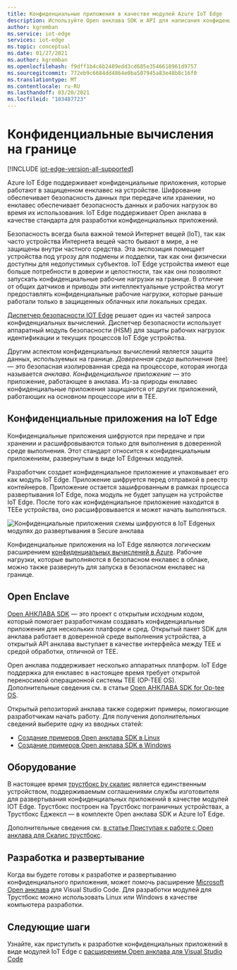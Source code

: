 ```yaml
---
title: Конфиденциальные приложения в качестве модулей Azure IoT Edge
description: Используйте Open анклава SDK и API для написания конфиденциальных приложений и их развертывания в качестве модулей IoT Edge для конфиденциальных вычислений.
author: kgremban
ms.service: iot-edge
services: iot-edge
ms.topic: conceptual
ms.date: 01/27/2021
ms.author: kgremban
ms.openlocfilehash: f9dff1b4c6b2489edd3cd685e3546618961d9757
ms.sourcegitcommit: 772eb9c6684dd4864e0ba507945a83e48b8c16f0
ms.translationtype: MT
ms.contentlocale: ru-RU
ms.lasthandoff: 03/20/2021
ms.locfileid: "103487723"
---
```

# <a name="confidential-computing-at-the-edge"></a>Конфиденциальные вычисления на границе

[!INCLUDE [iot-edge-version-all-supported](../../includes/iot-edge-version-all-supported.md)]

Azure IoT Edge поддерживает конфиденциальные приложения, которые работают в защищенном енклавес на устройстве. Шифрование обеспечивает безопасность данных при передаче или хранении, но енклавес обеспечивает безопасность данных и рабочих нагрузок во время их использования. IoT Edge поддерживает Open анклава в качестве стандарта для разработки конфиденциальных приложений.

Безопасность всегда была важной темой Интернет вещей (IoT), так как часто устройства Интернета вещей часто бывают в мире, а не защищены внутри частного средства. Эта экспозиция помещает устройства под угрозу для подмены и подделки, так как они физически доступны для недопустимых субъектов. IoT Edge устройства имеют еще больше потребности в доверии и целостности, так как они позволяют запускать конфиденциальные рабочие нагрузки на границе. В отличие от общих датчиков и приводы эти интеллектуальные устройства могут предоставлять конфиденциальные рабочие нагрузки, которые раньше работали только в защищенных облачных или локальных средах.

[Диспетчер безопасности IOT Edge](iot-edge-security-manager.md) решает один из частей запроса конфиденциальных вычислений. Диспетчер безопасности использует аппаратный модуль безопасности (HSM) для защиты рабочих нагрузок идентификации и текущих процессов IoT Edge устройства.

Другим аспектом конфиденциальных вычислений является защита данных, используемых на границе. *Доверенная среда выполнения* (tee) — это безопасная изолированная среда на процессоре, которая иногда называется *анклава*. *Конфиденциальное приложение* — это приложение, работающее в анклава. Из-за природы енклавес конфиденциальные приложения защищаются от других приложений, работающих на основном процессоре или в TEE.

## <a name="confidential-applications-on-iot-edge"></a>Конфиденциальные приложения на IoT Edge

Конфиденциальные приложения шифруются при передаче и при хранении и расшифровываются только для выполнения в доверенной среде выполнения. Этот стандарт относится к конфиденциальным приложениям, развернутым в виде IoT Edgeных модулей.

Разработчик создает конфиденциальное приложение и упаковывает его как модуль IoT Edge. Приложение шифруется перед отправкой в реестр контейнеров. Приложение остается зашифрованным в рамках процесса развертывания IoT Edge, пока модуль не будет запущен на устройстве IoT Edge. После того как конфиденциальное приложение находится в TEEе устройства, оно расшифровывается и может начать выполняться.

![Конфиденциальные приложения схемы шифруются в IoT Edgeных модулях до развертывания в Secure анклава](./media/deploy-confidential-applications/confidential-applications-encrypted.png)

Конфиденциальные приложения на IoT Edge являются логическим расширением [конфиденциальных вычислений в Azure](../confidential-computing/overview.md). Рабочие нагрузки, которые выполняются в безопасном енклавес в облаке, можно также развернуть для запуска в безопасном енклавес на границе.

## <a name="open-enclave"></a>Open Enclave

[Open АНКЛАВА SDK](https://openenclave.io/sdk/) — это проект с открытым исходным кодом, который помогает разработчикам создавать конфиденциальные приложения для нескольких платформ и сред. Открытый пакет SDK для анклава работает в доверенной среде выполнения устройства, а открытый API анклава выступает в качестве интерфейса между TEE и средой обработки, отличной от TEE.

Open анклава поддерживает несколько аппаратных платформ. IoT Edge поддержка для енклавес в настоящее время требует открытой переносимой операционной системы TEE (OP-TEE OS). Дополнительные сведения см. в статье [Open АНКЛАВА SDK for Op-tee OS](https://github.com/openenclave/openenclave/blob/master/docs/GettingStartedDocs/OP-TEE/Introduction.md).

Открытый репозиторий анклава также содержит примеры, помогающие разработчикам начать работу. Для получения дополнительных сведений выберите одну из вводных статей:

* [Создание примеров Open анклава SDK в Linux](https://github.com/openenclave/openenclave/blob/master/samples/BuildSamplesLinux.md)
* [Создание примеров Open анклава SDK в Windows](https://github.com/openenclave/openenclave/blob/master/samples/BuildSamplesWindows.md)

## <a name="hardware"></a>Оборудование

В настоящее время [трустбокс by скалис](https://scalys.com/trustbox-industrial/) является единственным устройством, поддерживаемым соглашениями службы изготовителя для развертывания конфиденциальных приложений в качестве модулей IOT Edge. Трустбокс построен на Трустбокс пограничных устройствах, а Трустбокс Еджексл — в комплекте Open анклава SDK и Azure IoT Edge.

Дополнительные сведения см. [в статье Приступая к работе с Open анклава для Скалис трустбокс](https://aka.ms/scalys-trustbox-edge-get-started).

## <a name="develop-and-deploy"></a>Разработка и развертывание

Когда вы будете готовы к разработке и развертыванию конфиденциального приложения, может помочь расширение [Microsoft Open анклава](https://marketplace.visualstudio.com/items?itemName=ms-iot.msiot-vscode-openenclave) для Visual Studio Code. Для разработки модулей для Трустбокс можно использовать Linux или Windows в качестве компьютера разработки.

## <a name="next-steps"></a>Следующие шаги

Узнайте, как приступить к разработке конфиденциальных приложений в виде модулей IoT Edge с [расширением Open анклава для Visual Studio Code](https://github.com/openenclave/openenclave/tree/master/devex/vscode-extension)
